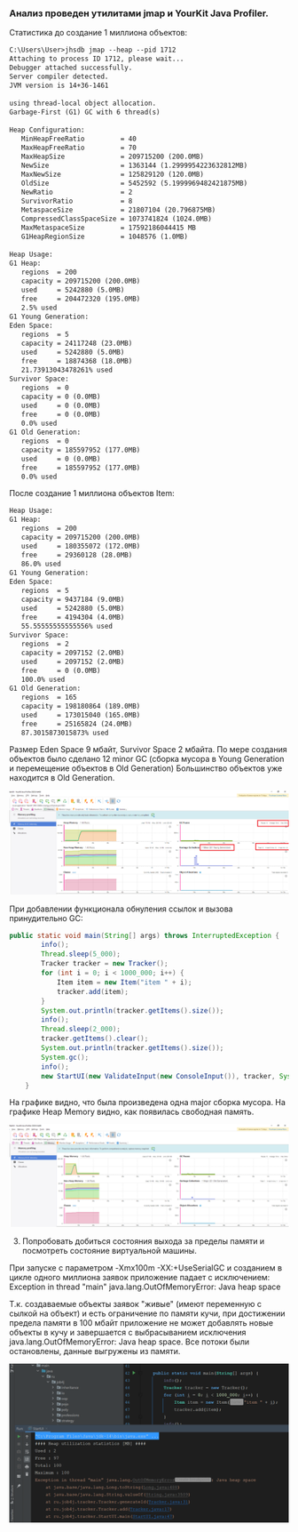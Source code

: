 ### Анализ проведен утилитами jmap и YourKit Java Profiler.

Статистика до создание 1 миллиона объектов:
```
C:\Users\User>jhsdb jmap --heap --pid 1712
Attaching to process ID 1712, please wait...
Debugger attached successfully.
Server compiler detected.
JVM version is 14+36-1461

using thread-local object allocation.
Garbage-First (G1) GC with 6 thread(s)

Heap Configuration:
   MinHeapFreeRatio         = 40
   MaxHeapFreeRatio         = 70
   MaxHeapSize              = 209715200 (200.0MB)
   NewSize                  = 1363144 (1.2999954223632812MB)
   MaxNewSize               = 125829120 (120.0MB)
   OldSize                  = 5452592 (5.1999969482421875MB)
   NewRatio                 = 2
   SurvivorRatio            = 8
   MetaspaceSize            = 21807104 (20.796875MB)
   CompressedClassSpaceSize = 1073741824 (1024.0MB)
   MaxMetaspaceSize         = 17592186044415 MB
   G1HeapRegionSize         = 1048576 (1.0MB)

Heap Usage:
G1 Heap:
   regions  = 200
   capacity = 209715200 (200.0MB)
   used     = 5242880 (5.0MB)
   free     = 204472320 (195.0MB)
   2.5% used
G1 Young Generation:
Eden Space:
   regions  = 5
   capacity = 24117248 (23.0MB)
   used     = 5242880 (5.0MB)
   free     = 18874368 (18.0MB)
   21.73913043478261% used
Survivor Space:
   regions  = 0
   capacity = 0 (0.0MB)
   used     = 0 (0.0MB)
   free     = 0 (0.0MB)
   0.0% used
G1 Old Generation:
   regions  = 0
   capacity = 185597952 (177.0MB)
   used     = 0 (0.0MB)
   free     = 185597952 (177.0MB)
   0.0% used
   ```

После создание 1 миллиона объектов Item:
```
Heap Usage:
G1 Heap:
   regions  = 200
   capacity = 209715200 (200.0MB)
   used     = 180355072 (172.0MB)
   free     = 29360128 (28.0MB)
   86.0% used
G1 Young Generation:
Eden Space:
   regions  = 5
   capacity = 9437184 (9.0MB)
   used     = 5242880 (5.0MB)
   free     = 4194304 (4.0MB)
   55.55555555555556% used
Survivor Space:
   regions  = 2
   capacity = 2097152 (2.0MB)
   used     = 2097152 (2.0MB)
   free     = 0 (0.0MB)
   100.0% used
G1 Old Generation:
   regions  = 165
   capacity = 198180864 (189.0MB)
   used     = 173015040 (165.0MB)
   free     = 25165824 (24.0MB)
   87.3015873015873% used
```
Размер Eden Space 9 мбайт, Survivor Space 2 мбайта.
По мере создания объектов было сделано 12 minor GC (сборка мусора в Young Generation и перемещение объектов в Old Generation)
Большинство объектов уже находится в Old Generation.

![img](https://github.com/ViyChel/job4j_design/blob/master/chapter_005/src/main/java/ru/job4j/gc/profiling/MinorGC.png)

При добавлении функционала обнуления ссылок и вызова принудительно GC:

```java
public static void main(String[] args) throws InterruptedException {
        info();
        Thread.sleep(5_000);
        Tracker tracker = new Tracker();
        for (int i = 0; i < 1000_000; i++) {
            Item item = new Item("item " + i);
            tracker.add(item);
        }
        System.out.println(tracker.getItems().size());
        info();
        Thread.sleep(2_000);
        tracker.getItems().clear();
        System.out.println(tracker.getItems().size());
        System.gc();
        info();
        new StartUI(new ValidateInput(new ConsoleInput()), tracker, System.out::println).init();
    }
```
На графике видно, что была произведена одна major сборка мусора. На графике Heap Memory видно, как появилась свободная память.

![img](https://github.com/ViyChel/job4j_design/blob/master/chapter_005/src/main/java/ru/job4j/gc/profiling/gc.png)

3. Попробовать добиться состояния выхода за пределы памяти и посмотреть состояние виртуальной машины.

При запуске с параметром -Xmx100m -XX:+UseSerialGC и созданием в цикле одного миллиона заявок
приложение падает с исключением:
Exception in thread "main" java.lang.OutOfMemoryError: Java heap space

Т.к. создаваемые объекты заявок "живые" (имеют переменную с сылкой на объект)
и есть ограничение по памяти кучи, при достижении предела памяти в 100 мбайт
приложение не может добавлять новые объекты в кучу и завершается с выбрасыванием
исключения java.lang.OutOfMemoryError: Java heap space.
Все потоки были остановлены, данные выгружены из памяти.

![img](https://github.com/ViyChel/job4j_design/blob/master/chapter_005/src/main/java/ru/job4j/gc/profiling/OutOfMemoryError.png)
